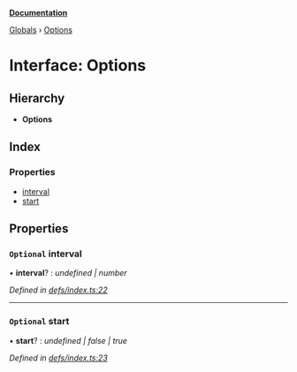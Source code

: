 **[Documentation](../README.md)**

[Globals](../README.md) › [Options](options.md)

# Interface: Options

## Hierarchy

* **Options**

## Index

### Properties

* [interval](options.md#optional-interval)
* [start](options.md#optional-start)

## Properties

### `Optional` interval

• **interval**? : *undefined | number*

*Defined in [defs/index.ts:22](https://github.com/badbatch/cachemap/blob/4fa6105/packages/reaper/src/defs/index.ts#L22)*

___

### `Optional` start

• **start**? : *undefined | false | true*

*Defined in [defs/index.ts:23](https://github.com/badbatch/cachemap/blob/4fa6105/packages/reaper/src/defs/index.ts#L23)*